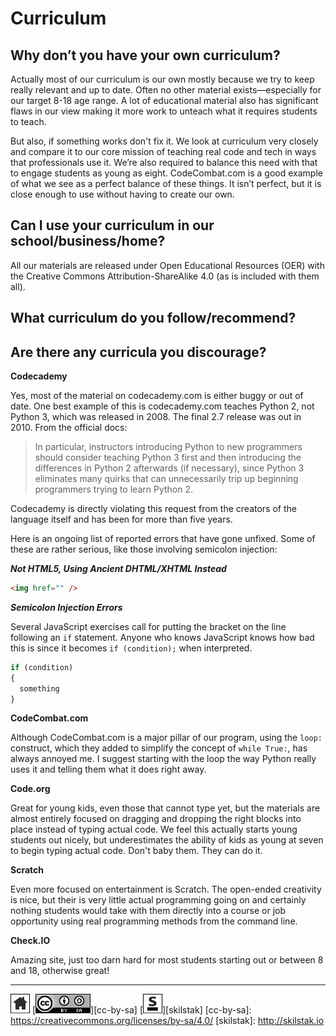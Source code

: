 # Curriculum

## Why don’t you have your own curriculum?

Actually most of our curriculum is our own mostly because we try
to keep really relevant and up to date. Often no other material
exists—especially for our target 8-18 age range.  A lot of educational
material also has significant flaws in our view making it more work
to unteach what it requires students to teach.

But also, if something works don't fix it. We look at curriculum
very closely and compare it to our core mission of teaching real
code and tech in ways that professionals use it. We’re also required
to balance this need with that to engage students as young as eight.
CodeCombat.com is a good example of what we see as a perfect balance
of these things. It isn’t perfect, but it is close enough to use
without having to create our own.

## Can I use your curriculum in our school/business/home?

All our materials are released under Open Educational Resources
(OER) with the Creative Commons Attribution-ShareAlike 4.0 (as is included
with them all).

## What curriculum do you follow/recommend?
## Are there any curricula you discourage?

**Codecademy**

Yes, most of the material on codecademy.com is either buggy or out
of date. One best example of this is codecademy.com teaches Python 2,
not Python 3, which was released in 2008. The final 2.7 release was
out in 2010. From the official docs:

> In particular, instructors introducing Python to new programmers
> should consider teaching Python 3 first and then introducing the
> differences in Python 2 afterwards (if necessary), since Python
> 3 eliminates many quirks that can unnecessarily trip up beginning
> programmers trying to learn Python 2.

Codecademy is directly violating this request from the creators of the
language itself and has been for more than five years.

Here is an ongoing list of reported errors that have gone unfixed.
Some of these are rather serious, like those involving semicolon
injection:

***Not HTML5, Using Ancient DHTML/XHTML Instead***

```html
<img href="" />
```

***Semicolon Injection Errors***

Several JavaScript exercises call for putting the bracket on the line
following an `if` statement. Anyone who knows JavaScript knows how bad
this is since it becomes `if (condition);` when interpreted.

```javascript
if (condition)
{
  something
}
```

**CodeCombat.com**

Although CodeCombat.com is a major pillar of our program, using the
`loop:` construct, which they added to simplify the concept of
`while True:`, has always annoyed me. I suggest starting with the loop
the way Python really uses it and telling them what it does right
away.

**Code.org**

Great for young kids, even those that cannot type yet, but the
materials are almost entirely focused on dragging and dropping the
right blocks into place instead of typing actual code. We feel this
actually starts young students out nicely, but underestimates the
ability of kids as young at seven to begin typing actual code. Don't
baby them. They can do it.

**Scratch**

Even more focused on entertainment is Scratch. The open-ended
creativity is nice, but their is very little actual programming going
on and certainly nothing students would take with them directly into
a course or job opportunity using real programming methods from the
command line.

**Check.IO**

Amazing site, just too darn hard for most students starting out or
between 8 and 18, otherwise great!
 
---
[![home](/assets/home-bw.png)](/README.md)
[![cc-by-sa](/assets/cc-by-sa.png)][cc-by-sa]
[![skilstak](/assets/skilstak-logo-bw.png)][skilstak]
[cc-by-sa]: https://creativecommons.org/licenses/by-sa/4.0/
[skilstak]: http://skilstak.io


